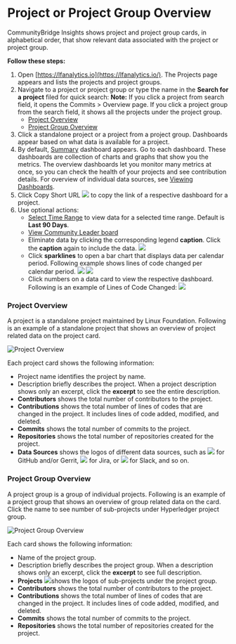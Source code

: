 # Project or Project Group Overview

CommunityBridge Insights shows project and project group cards, in alphabetical order, that show relevant data associated with the project or project group.

**Follow these steps:**

1. Open [https://lfanalytics.io](https://lfanalytics.io/). The Projects page appears and lists the projects and project groups.
2. Navigate to a project or project group or type the name in the **Search for a project** filed for quick search: **Note:** If you click a project from search field, it opens the Commits &gt; Overview page. If you click a project group from the search field, it shows all the projects under the project group.
   * [Project Overview](project-or-foundation-overview.md#project-overview)
   * [Project Group Overview](project-or-foundation-overview.md#project-group-overview)
3. Click a standalone project or a project from a project group. Dashboards appear based on what data is available for a project.
4. By default, [Summary](viewing-dashboards/summary.md) dashboard appears. Go to each dashboard. These dashboards are collection of charts and graphs that show you the metrics. The overview dashboards let you monitor many metrics at once, so you can check the health of your projects and see contribution details. For overview of individual data sources, see [Viewing Dashboards](viewing-dashboards/).
5. Click Copy Short URL ![](../../.gitbook/assets/copy-short-url.png) to copy the link of a respective dashboard for a project.
6. Use optional actions:
   * [Select Time Range](filtering-data/select-time-range.md) to view data for a selected time range. Default is **Last 90 Days**.
   * [View Community Leader board](viewing-dashboards/community-leader-board/)
   * Eliminate data by clicking the corresponding legend **caption**. Click the **caption** again to include the data.  ![](../../.gitbook/assets/exclude-data.png)
   * Click **sparklines** to open a bar chart that displays data per calendar period. Following example shows lines of code changed per calendar period.   ![](../../.gitbook/assets/sparkly-line.png) ![](../../.gitbook/assets/sparkly-line-expanded.png) 
   * Click numbers on a data card to view the respective dashboard. Following is an example of Lines of Code Changed:  ![](../../.gitbook/assets/click-for-dashboard%20%281%29.png) 

### Project Overview

A project is a standalone project maintained by Linux Foundation. Following is an example of a standalone project that shows an overview of project related data on the project card.

![Project Overview](../../.gitbook/assets/project-overview.png)

Each project card shows the following information:

* Project name identifies the project by name.
* Description briefly describes the project. When a project description shows only an excerpt, click the **excerpt** to see the entire description.
* **Contributors** shows the total number of contributors to the project.
* **Contributions** shows the total number of lines of codes that are changed in the project. It includes lines of code added, modified, and deleted.
* **Commits** shows the total number of commits to the project.
* **Repositories** shows the total number of repositories created for the project.
* **Data Sources** shows the logos of different data sources, such as ![](../../.gitbook/assets/18088261.png) for GitHub and/or Gerrit, ![](../../.gitbook/assets/18088260.png) for Jira, or ![](../../.gitbook/assets/18088259.png) for Slack, and so on.

### Project Group Overview

A project group is a group of individual projects. Following is an example of a project group that shows an overview of group related data on the card. Click the name to see number of sub-projects under Hyperledger project group.

![Project Group Overview](../../.gitbook/assets/foundation-overview.png)

Each card shows the following information:

* Name of the project group.
* Description briefly describes the project group. When a description shows only an excerpt, click the **excerpt** to see full description.
* **Projects** ![](../../.gitbook/assets/18088267.png)shows the logos of sub-projects under the project group.
* **Contributors** shows the total number of contributors to the project.
* **Contributions** shows the total number of lines of codes that are changed in the project. It includes lines of code added, modified, and deleted.
* **Commits** shows the total number of commits to the project.
* **Repositories** shows the total number of repositories created for the project.

